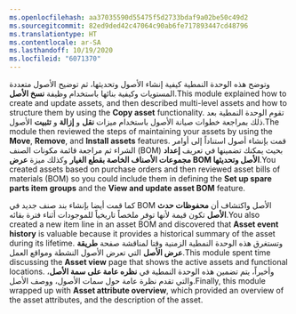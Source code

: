 ```yaml
---
ms.openlocfilehash: aa37035590d55475f5d2733bdaf9a02be50c49d2
ms.sourcegitcommit: 82ed9ded42c47064c90ab6fe717893447cd48796
ms.translationtype: HT
ms.contentlocale: ar-SA
ms.lasthandoff: 10/19/2020
ms.locfileid: "6071370"
---
```

<span data-ttu-id="4e999-101">وتوضح هذه الوحدة النمطية كيفية إنشاء الأصول وتحديثها، ثم توضيح الأصول متعددة المستويات وكيفية بنائها باستخدام وظيفة **نسخ الأصل**.</span><span class="sxs-lookup"><span data-stu-id="4e999-101">This module explained how to create and update assets, and then described multi-level assets and how to structure them by using the **Copy asset** functionality.</span></span> <span data-ttu-id="4e999-102">تقوم الوحدة النمطية بعد ذلك بمراجعة خطوات صيانة الأصول باستخدام ميزات **نقل** و **إزالة** و **تثبيت** الأصول.</span><span class="sxs-lookup"><span data-stu-id="4e999-102">The module then reviewed the steps of maintaining your assets by using the **Move**, **Remove**, and **Install assets** features.</span></span> <span data-ttu-id="4e999-103">قمت بإنشاء أصول استناداً إلى أوامر الشراء ثم مراجعة قائمة مكونات الصنف (BOM) بحيث يمكنك تضمينها في تعريف **إعداد مجموعات الأصناف الخاصة بقطع الغيار** وكذلك ميزة **عرض BOM الأصل وتحديثها**.</span><span class="sxs-lookup"><span data-stu-id="4e999-103">You created assets based on purchase orders and then reviewed asset bills of materials (BOM) so you could include them in defining the **Set up spare parts item groups** and the **View and update asset BOM** feature.</span></span>

<span data-ttu-id="4e999-104">كما قمت أيضا بإنشاء بند صنف جديد في BOM الأصل واكتشاف أن **محفوظات حدث الأصل** تكون قيمة لأنها توفر ملخصاً تاريخياً للموجودات أثناء فترة بقائه.</span><span class="sxs-lookup"><span data-stu-id="4e999-104">You also created a new item line in an asset BOM and discovered that **Asset event history** is valuable because it provides a historical summary of the asset during its lifetime.</span></span> <span data-ttu-id="4e999-105">وتستغرق هذه الوحدة النمطية الزمنية وقتا لمناقشة صفحة **طريقة عرض الأصل** التي تعرض الأصول النشطة ومواقع العمل.</span><span class="sxs-lookup"><span data-stu-id="4e999-105">This module spent time discussing the **Asset view** page that shows the active assets and functional locations.</span></span> <span data-ttu-id="4e999-106">وأخيراً، يتم تضمين هذه الوحدة النمطية في **نظره عامة على سمة الأصل**، والتي تقدم نظرة عامة حول سمات الأصول، ووصف الأصل.</span><span class="sxs-lookup"><span data-stu-id="4e999-106">Finally, this module wrapped up with **Asset attribute overview**, which provided an overview of the asset attributes, and the description of the asset.</span></span> 

